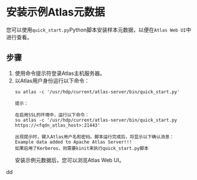 安装示例Atlas元数据
================================================================================
您可以使用`quick_start.py`Python脚本安装样本元数据，以便在`Atlas Web UI`中进行查看。

## 步骤
1. 使用命令提示符登录Atlas主机服务器。
2. 以Atlas用户身份运行以下命令：
    ```shell
    su atlas -c '/usr/hdp/current/atlas-server/bin/quick_start.py'
    ```
    ```
    提示：

    在启用SSL的环境中，运行以下命令：
    su atlas -c '/usr/hdp/current/atlas-server/bin/quick_start.py https://<fqdn_atlas_host>:21443'

    出现提示时，键入Atlas用户名和密码。脚本运行完成后，将显示以下确认消息：
    Example data added to Apache Atlas Server!!!
    如果启用了Kerberos，则需要kinit来执行quick_start.py脚本
    ```
    安装示例元数据后，您可以浏览Atlas Web UI。


































dd
